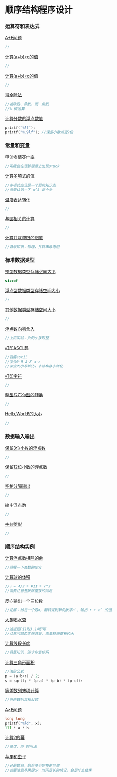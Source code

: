 # 顺序结构程序设计

### 运算符和表达式

[A+B问题](http://ybt.ssoier.cn:8088/problem_show.php?pid=1006)

```cpp
//
```

[计算(a+b)×c的值](http://ybt.ssoier.cn:8088/problem_show.php?pid=1007)

```cpp
//
```

[计算(a+b)×c的值](http://ybt.ssoier.cn:8088/problem_show.php?pid=1007)

```cpp
//
```

[带余除法](http://ybt.ssoier.cn:8088/problem_show.php?pid=1009)

```cpp
//被除数、除数、商、余数
//% 模运算
```

[ 计算分数的浮点数值](http://ybt.ssoier.cn:8088/problem_show.php?pid=1010)

```cpp
printf("%lf");
printf("%.9lf"); //保留小数点后9位
```



### 常量和变量

[甲流疫情死亡率](http://ybt.ssoier.cn:8088/problem_show.php?pid=1011)

```cpp
//可能会在理解题意上出现stuck
```

[ 计算多项式的值](http://ybt.ssoier.cn:8088/problem_show.php?pid=1012)

```cpp
//多项式应该是一个超前知识点
//需要认识一下 x^3 是个啥
```

[温度表达转化](http://ybt.ssoier.cn:8088/problem_show.php?pid=1013)

```cpp
//
```

[与圆相关的计算](http://ybt.ssoier.cn:8088/problem_show.php?pid=1014)

```cpp
//
```

[计算并联电阻的阻值](http://ybt.ssoier.cn:8088/problem_show.php?pid=1015)

```cpp
//背景知识：物理，并联串联电阻
```



### 标准数据类型

[整型数据类型存储空间大小](http://ybt.ssoier.cn:8088/problem_show.php?pid=1016)

```cpp
sizeof 
```

[浮点型数据类型存储空间大小](http://ybt.ssoier.cn:8088/problem_show.php?pid=1017)

```cpp
//
```

[其他数据类型存储空间大小](http://ybt.ssoier.cn:8088/problem_show.php?pid=1018)

```cpp
//
```

[ 浮点数向零舍入](http://ybt.ssoier.cn:8088/problem_show.php?pid=1019)

```cpp
//上机实验：负的小数取整
```

[打印ASCII码](http://ybt.ssoier.cn:8088/problem_show.php?pid=1020)

```cpp
//百度ascii
//学会0-9 A-Z a-z
//学会大小写转化，字符和数字转化
```

[ 打印字符](http://ybt.ssoier.cn:8088/problem_show.php?pid=1021)

```cpp
//
```

[整型与布尔型的转换](http://ybt.ssoier.cn:8088/problem_show.php?pid=1022)

```cpp
//
```

[Hello,World!的大小](http://ybt.ssoier.cn:8088/problem_show.php?pid=1023)

```cpp
//
```



### 数据输入输出

[保留3位小数的浮点数](http://ybt.ssoier.cn:8088/problem_show.php?pid=1024)

```cpp
//
```

[保留12位小数的浮点数](http://ybt.ssoier.cn:8088/problem_show.php?pid=1025)

```cpp
//
```

[空格分隔输出](http://ybt.ssoier.cn:8088/problem_show.php?pid=1026)

```cpp
//
```

[输出浮点数](http://ybt.ssoier.cn:8088/problem_show.php?pid=1027)

```cpp
//
```

[字符菱形](http://ybt.ssoier.cn:8088/problem_show.php?pid=1028)

```cpp
//
```



### 顺序结构实例

[计算浮点数相除的余](http://ybt.ssoier.cn:8088/problem_show.php?pid=1029)

```cpp
//理解一下余数的定义
```

[计算球的体积](http://ybt.ssoier.cn:8088/problem_show.php?pid=1030)

```cpp
//v = 4/3 * PII * r^3
//需要注意整数除整数的问题
```

[反向输出一个三位数](http://ybt.ssoier.cn:8088/problem_show.php?pid=1031)

```cpp
//拓展：给定一个数n，翻转得到新的数字n`，输出 n + n` 的值
```

[大象喝水查](http://ybt.ssoier.cn:8088/problem_show.php?pid=1032)

```cpp
//这道题PII取3.14即可
//注意问题的实际背景，需要整桶整桶的水
```

[计算线段长度](http://ybt.ssoier.cn:8088/problem_show.php?pid=1033)

```cpp
//背景知识：笛卡尔坐标系
```

[计算三角形面积](http://ybt.ssoier.cn:8088/problem_show.php?pid=1034)

```cpp
//海伦公式
p = (a+b+c) / 2;
s = sqrt(p * (p-a) * (p-b) * (p-c));
```

[等差数列末项计算](http://ybt.ssoier.cn:8088/problem_show.php?pid=1035)

```cpp
//等差数列求和公式
```

[A×B问题](http://ybt.ssoier.cn:8088/problem_show.php?pid=1036)

```cpp
long long
printf("%ld", x);
1ll * a * b
```

[计算2的幂](http://ybt.ssoier.cn:8088/problem_show.php?pid=1037)

```cpp
//幂次，方 的叫法
```

[苹果和虫子](http://ybt.ssoier.cn:8088/problem_show.php?pid=1038)

```cpp
//还是题意，剩余多少完整的苹果
//也要注意苹果很少，时间很长的情况，会是什么结果
```

